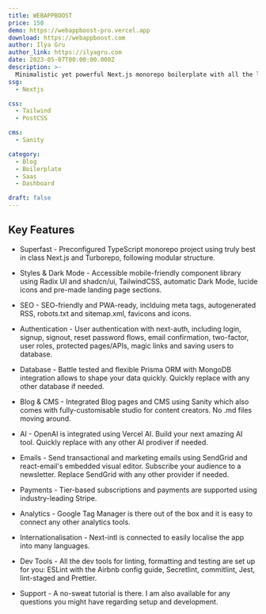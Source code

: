 ```yaml
---
title: WEBAPPBOOST
price: 150
demo: https://webappboost-pro.vercel.app
download: https://webappboost.com
author: Ilya Gru
author_link: https://ilyagru.com
date: 2023-05-07T00:00:00.000Z
description: >-
  Minimalistic yet powerful Next.js monorepo boilerplate with all the latest tech preconfigured. Build your next SaaS project, save weeks of work and launch what your customers will love.
ssg:
  - Nextjs

css:
  - Tailwind
  - PostCSS

cms:
  - Sanity

category:
  - Blog
  - Boilerplate
  - Saas
  - Dashboard

draft: false
---
```


## Key Features

- Superfast - Preconfigured TypeScript monorepo project using truly best in class Next.js and Turborepo, following modular structure.

- Styles & Dark Mode - Accessible mobile-friendly component library using Radix UI and shadcn/ui, TailwindCSS, automatic Dark Mode, lucide icons and pre-made landing page sections.

- SEO - SEO-friendly and PWA-ready, inclduing meta tags, autogenerated RSS, robots.txt and sitemap.xml, favicons and icons.

- Authentication - User authentication with next-auth, including login, signup, signout, reset password flows, email confirmation, two-factor, user roles, protected pages/APIs, magic links and saving users to database.

- Database - Battle tested and flexible Prisma ORM with MongoDB integration allows to shape your data quickly. Quickly replace with any other database if needed.

- Blog & CMS - Integrated Blog pages and CMS using Sanity which also comes with fully-customisable studio for content creators. No .md files moving around.

- AI - OpenAI is integrated using Vercel AI. Build your next amazing AI tool. Quickly replace with any other AI prodiver if needed.

- Emails - Send transactional and marketing emails using SendGrid and react-email's embedded visual editor. Subscribe your audience to a newsletter. Replace SendGrid with any other provider if needed.

- Payments - Tier-based subscriptions and payments are supported using industry-leading Stripe.

- Analytics - Google Tag Manager is there out of the box and it is easy to connect any other analytics tools.

- Internationalisation - Next-intl is connected to easily localise the app into many languages.

- Dev Tools - All the dev tools for linting, formatting and testing are set up for you: ESLint with the Airbnb config guide, Secretlint, commitlint, Jest, lint-staged and Prettier.

- Support - A no-sweat tutorial is there. I am also available for any questions you might have regarding setup and development.
